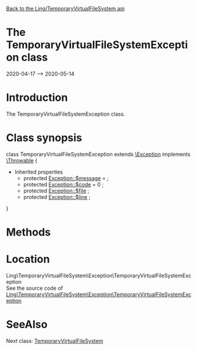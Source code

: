 [Back to the Ling/TemporaryVirtualFileSystem api](https://github.com/lingtalfi/TemporaryVirtualFileSystem/blob/master/doc/api/Ling/TemporaryVirtualFileSystem.md)



The TemporaryVirtualFileSystemException class
================
2020-04-17 --> 2020-05-14






Introduction
============

The TemporaryVirtualFileSystemException class.



Class synopsis
==============


class <span class="pl-k">TemporaryVirtualFileSystemException</span> extends [\Exception](http://php.net/manual/en/class.exception.php) implements [\Throwable](http://php.net/manual/en/class.throwable.php) {

- Inherited properties
    - protected  [Exception::$message](#property-message) =  ;
    - protected  [Exception::$code](#property-code) = 0 ;
    - protected  [Exception::$file](#property-file) ;
    - protected  [Exception::$line](#property-line) ;

}






Methods
==============






Location
=============
Ling\TemporaryVirtualFileSystem\Exception\TemporaryVirtualFileSystemException<br>
See the source code of [Ling\TemporaryVirtualFileSystem\Exception\TemporaryVirtualFileSystemException](https://github.com/lingtalfi/TemporaryVirtualFileSystem/blob/master/Exception/TemporaryVirtualFileSystemException.php)



SeeAlso
==============
Next class: [TemporaryVirtualFileSystem](https://github.com/lingtalfi/TemporaryVirtualFileSystem/blob/master/doc/api/Ling/TemporaryVirtualFileSystem/TemporaryVirtualFileSystem.md)<br>

